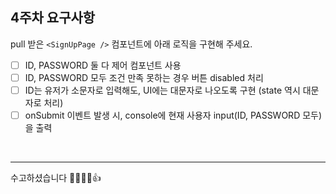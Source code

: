 ## 4주차 요구사항

pull 받은 `<SignUpPage />` 컴포넌트에 아래 로직을 구현해 주세요.

- [ ] ID, PASSWORD 둘 다 제어 컴포넌트 사용
- [ ] ID, PASSWORD 모두 조건 만족 못하는 경우 버튼 disabled 처리
- [ ] ID는 유저가 소문자로 입력해도, UI에는 대문자로 나오도록 구현 (state 역시 대문자로 처리)
- [ ] onSubmit 이벤트 발생 시, console에 현재 사용자 input(ID, PASSWORD 모두) 을 출력

<br />

---

수고하셨습니다 🙇‍♀️🙇‍♀️👍
